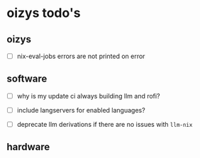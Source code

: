 # oizys todo's

## oizys

- [ ] nix-eval-jobs errors are not printed on error

## software

- [ ] why is my update ci always building llm and rofi?
- [ ] include langservers for enabled languages?

- [ ] deprecate llm derivations if there are no issues with `llm-nix`

## hardware

<!-- generated with <3 by daylinmorgan/todo -->
